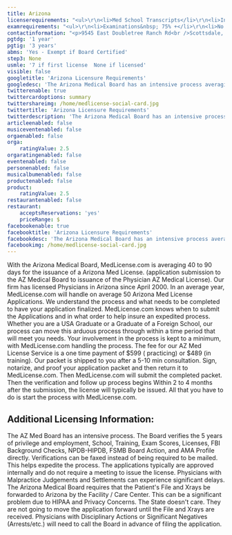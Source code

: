 ```yaml
---
title: Arizona
licenserequirements: "<ul>\r\n<li>Med School Transcripts</li>\r\n<li>Internship/Residency/Fellowship Forms</li>\r\n<li>All State Licenses (past/present)</li>\r\n<li>Examination Scores</li>\r\n<li>Privileges for the Past 5 years</li>\r\n<li>Employment for the Past 5 years</li>\r\n<li>ECFMG (if an International Graduate)</li>\r\n<li>FBI Background Check</li>\r\n</ul>"
examrequirements: "<ul>\r\n<li>Examinations&nbsp; 75% +</li>\r\n<li>No attempt limits- USMLE</li>\r\n<li>10 total attempts- USMLE</li>\r\n<li>7 year limit-USMLE (if this is your first license - None if you are licensed)</li>\r\n<li>1 year PGY for USA Grads</li>\r\n<li>3&nbsp;years PGY for Non-USA Grads</li>\r\n<li>State Exam Accepted if Pre-1975</li>\r\n<li>SPEX Exam Required if not Board Certified and it has been more than 10 years since the USMLE/FLEX/NBME was taken.&nbsp;</li>\r\n</ul>"
contactinformation: "<p>9545 East Doubletree Ranch Rd<br />Scottsdale, AZ 85258<br />Phone:(480) 551-2700<br />Fax: (480) 551-2704</p>\r\n<p><a href=\"http://www.azmd.gov/\">www.azmd.gov</a></p>"
pgtdg: '1 year'
pgtig: '3 years'
abms: 'Yes - Exempt if Board Certified'
step3: None
usmle: '7 if first license  None if licensed'
visible: false
googletitle: 'Arizona Licensure Requirements'
googledesc: 'The Arizona Medical Board has an intensive process averaging 1 1/2 to 3 months for the issuance of a Arizona Med License. The Board verifies  5 years of privilege and employment, School, Training, Exam Scores, Licenses, FBI Background Checks, NPDB-HIPDB, FSMB Board Action, and AMA Profile directly.'
twitterenable: true
twittercardoptions: summary
twittershareimg: /home/medlicense-social-card.jpg
twittertitle: 'Arizona Licensure Requirements'
twitterdescription: 'The Arizona Medical Board has an intensive process averaging 1 1/2 to 3 months for the issuance of a Arizona Med License. The Board verifies  5 years of privilege and employment, School, Training, Exam Scores, Licenses, FBI Background Checks, NPDB-HIPDB, FSMB Board Action, and AMA Profile directly.'
articleenabled: false
musiceventenabled: false
orgaenabled: false
orga:
    ratingValue: 2.5
orgaratingenabled: false
eventenabled: false
personenabled: false
musicalbumenabled: false
productenabled: false
product:
    ratingValue: 2.5
restaurantenabled: false
restaurant:
    acceptsReservations: 'yes'
    priceRange: $
facebookenable: true
facebooktitle: 'Arizona Licensure Requirements'
facebookdesc: 'The Arizona Medical Board has an intensive process averaging 1 1/2 to 3 months for the issuance of a Arizona Med License. The Board verifies  5 years of privilege and employment, School, Training, Exam Scores, Licenses, FBI Background Checks, NPDB-HIPDB, FSMB Board Action, and AMA Profile directly.'
facebookimg: /home/medlicense-social-card.jpg
---
```


<p>With the Arizona Medical Board, MedLicense.com is averaging 40 to 90 days for the issuance of a Arizona Med License. (application submission to the AZ Medical Board to issuance of the Physician AZ Medical License). Our firm has licensed Physicians in Arizona since April 2000. In an average year, MedLicense.com will handle on average 50 Arizona Med License Applications. We understand the process and what needs to be completed to have your application finalized. MedLicense.com knows when to submit the Applications and in what order to help insure an expedited process. Whether you are a USA Graduate or a Graduate of a Foreign School, our process can move this arduous process through within a time period that will meet you needs. Your involvement in the process is kept to a minimum, with MedLicense.com handling the process. The fee for our AZ Med License Service is a one time payment of $599 ( practicing) or $489 (in training). Our packet is shipped to you after a 5-10 min consultation. Sign, notarize, and proof your application packet and then return it to MedLicense.com. Then MedLicense.com will submit the completed packet. Then the verification and follow up process begins Within 2 to 4 months after the submission, the license will typically be issued. All that you have to do is start the process with MedLicense.com.</p>
<h2 id="mcetoc_1cdq0vek80">Additional Licensing Information:</h2>
<p>The AZ Med Board has an intensive process. The Board verifies the 5 years of privilege and employment, School, Training, Exam Scores, Licenses, FBI Background Checks, NPDB-HIPDB, FSMB Board Action, and AMA Profile directly. Verifications can be faxed instead of being required to be mailed. This helps expedite the process. The applications typically are approved internally and do not require a meeting to issue the license. Physicians with Malpractice Judgements and Settlements can experience significant delays. The Arizona Medical Board requires that the Patient's File and Xrays be forwarded to Arizona by the Facility / Care Center. This can be a significant problem due to HIPAA and Privacy Concerns. The State doesn't care. They are not going to move the application forward until the File and Xrays are received. Physicians with Disciplinary Actions or Significant Negatives (Arrests/etc.) will need to call the Board in advance of filing the application.</p>